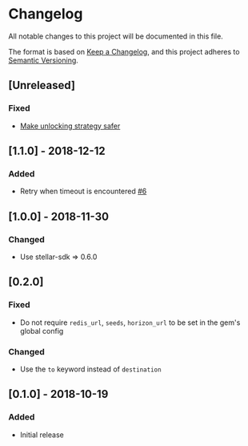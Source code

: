 # Changelog
All notable changes to this project will be documented in this file.

The format is based on [Keep a Changelog](https://keepachangelog.com/en/1.0.0/),
and this project adheres to [Semantic Versioning](https://semver.org/spec/v2.0.0.html).

## [Unreleased]
### Fixed
- [Make unlocking strategy safer](https://github.com/bloom-solutions/stellar_spectrum-ruby/pull/9)

## [1.1.0] - 2018-12-12
### Added
- Retry when timeout is encountered [#6](https://github.com/bloom-solutions/stellar_spectrum-ruby/pull/6)

## [1.0.0] - 2018-11-30
### Changed
- Use stellar-sdk => 0.6.0

## [0.2.0]
### Fixed
- Do not require `redis_url`, `seeds`, `horizon_url` to be set in the gem's global config

### Changed
- Use the `to` keyword instead of `destination`

## [0.1.0] - 2018-10-19
### Added
- Initial release
